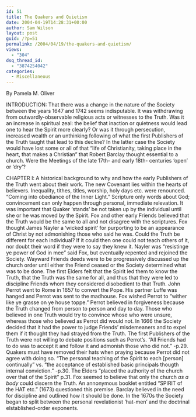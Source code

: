 ```yaml
---
id: 51
title: The Quakers and Quietism
date: 2004-04-19T14:28:31+00:00
author: Sam Wilson
layout: post
guid: /?p=51
permalink: /2004/04/19/the-quakers-and-quietism/
views:
  - "304"
dsq_thread_id:
  - "3874254042"
categories:
  - Miscellaneous
---
```

By Pamela M. Oliver

INTRODUCTION: That there was a change in the nature of the Society between the years 1647 and 1742 seems indisputable. It was withdrawing from outwardly-observable religious acts or witnesses to the Truth. Was it an increase in spiritual zeal: the belief that inaction or quietness would lead one to hear the Spirit more clearly? Or was it through persecution, increased wealth or an unthinking following of what the first Publishers of the Truth taught that lead to this decline? In the latter case the Society would have lost some or all of that “life of Christianity, taking place in the heart, that makes a Christian” that Robert Barclay thought essential to a church. Were the Meetings of the late 17th- and early 18th- centuries ‘open’ or ‘dry’?

CHAPTER I: A historical background to why and how the early Publishers of the Truth went about their work. The new Covenant lies within the hearts of believers. Inequality, tithes, titles, worship, holy days etc. were renounced. “Coming into obediance of the Inner Light.” Scripture only words about God; convincement can only happen through personal, immediate relevation. It was important that Quaker ‘stands’ be not taken up by the individual until she or he was moved by the Spirit. Fox and other early Friends believed that the Truth would be the same to all and not disagree with the scriptures. Fox thought James Nayler a ‘wicked spirit’ for purporting to be an appearance of Christ by not admonishing those who said he was. Could the Truth be different for each individual? If it could then one could not teach others of it, nor doubt their word if they were to say they knew it. Nayler was “resistinge ye power of God in mee” said Fox, but eventually repented and rejoined the Society. Wayward Friends deeds were to be progressively discussed up the church order until either the Friend ceased or the Society determined what was to be done. The first Elders felt that the Spirit led them to know the Truth, that the Truth was the same for all, and thus that they were led to discipline Friends whom they considered disobedient to that Truth. John Perrot went to Rome in 1657 to convert the Pope. His partner Luffe was hanged and Perrot was sent to the madhouse. Fox wished Perrot to “wither like ye grasse on ye house toppe.” Perrot believed in forgiveness because the Truth changed from person to person and day to day. Those who believed in one Truth would try to convince whose who were unsure, whereas those who believed as Perrot did would not. In 1666 the Society decided that it had the power to judge Friends’ misdemeaners and to expel them if it thought they had strayed from the Truth. The first Publishers of the Truth were not willing to debate positions such as Perrot’s. “All Friends had to do was to accept it and follow it and admonish those who did not.” -p.29. Quakers must have removed their hats when praying because Perrot did not agree with doing so. “The personal teaching of the Spirit to each [person] continually” vs. “the acceptance of established basic principals thougth internal conviction.” -p.30. The Elders “placed the authority of the church over that of the Spirit” p.31. Fox seemed to believe that only the church _as a body_ could discern the Truth. An annonymous booklet entitled “SPIRIT of the HAT etc.” (1673) questioned this premise. Barclay believed in the need for discipline and outlined how it should be done. In the 1670s the Society began to split between the personal revelationist ‘hat-men’ and the doctrinal elstablished-order exponents.